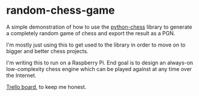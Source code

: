 # random-chess-game
A simple demonstration of how to use the [python-chess](https://github.com/niklasf/python-chess) library to generate a completely random game of chess and export the result as a PGN.

I'm mostly just using this to get used to the library in order to move on to bigger and better chess projects.

I'm writing this to run on a Raspberry Pi. End goal is to design an always-on low-complexity chess engine which can be played against at any time over the Internet.

[Trello board](https://trello.com/b/ArlCR1fD/raspberry-pi-chess), to keep me honest.
